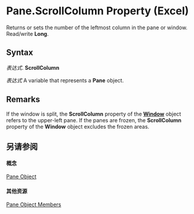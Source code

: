 
# Pane.ScrollColumn Property (Excel)

Returns or sets the number of the leftmost column in the pane or window. Read/write  **Long**.


## Syntax

 _表达式_. **ScrollColumn**

 _表达式_ A variable that represents a **Pane** object.


## Remarks

If the window is split, the  **ScrollColumn** property of the **[Window](8591b1ad-76f8-14e2-9120-406b65093f5a.md)** object refers to the upper-left pane. If the panes are frozen, the **ScrollColumn** property of the **Window** object excludes the frozen areas.


## 另请参阅


#### 概念


[Pane Object](9064bb89-d08c-bbd3-3c0f-77a39586bbbb.md)
#### 其他资源


[Pane Object Members](http://msdn.microsoft.com/library/a466bdba-1991-9ee0-c25a-906c034fcc8f%28Office.15%29.aspx)
